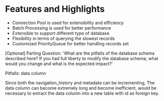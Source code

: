 # Features and Highlights

- Connection Pool is used for extensibility and efficiency
- Batch Processing is used for better performance
- Extensible to support different type of database
- Flexibility in terms of querying the slowest records
- Customized PriorityQueue for better handling records set


[Optional] Parting Question:
'What are the pitfalls of the database schema described here? If you had full liberty to modify the database schema, 
what would you change and what is the expected impact?'

Pitfalls: data column

Since both the navigation_history and metadata can be incrementing, The data column can become extremely long and become 
inefficient, would be necessary to extract the data column into a new table with id as foreign key.